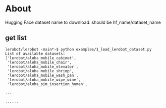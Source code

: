 # About


Hugging Face dataset name to download: should be hf_name/dataset_name


## get list

```
lerobot/lerobot ‹main*›$ python examples/1_load_lerobot_dataset.py
List of available datasets:
['lerobot/aloha_mobile_cabinet',
 'lerobot/aloha_mobile_chair',
 'lerobot/aloha_mobile_elevator',
 'lerobot/aloha_mobile_shrimp',
 'lerobot/aloha_mobile_wash_pan',
 'lerobot/aloha_mobile_wipe_wine',
 'lerobot/aloha_sim_insertion_human',

...

......
```
